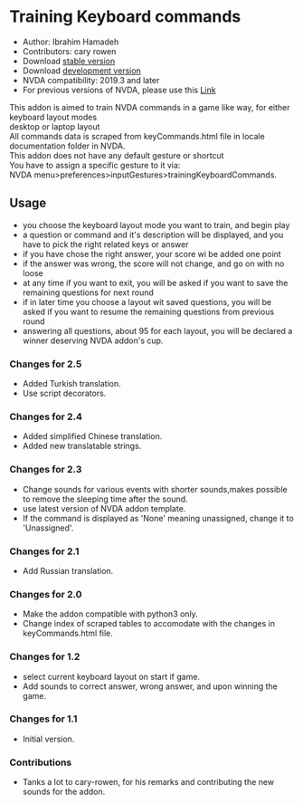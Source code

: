 # Training Keyboard commands #

*	Author: Ibrahim Hamadeh  
*	Contributors: cary rowen
*	Download [stable version][1]  
*	Download [development version][2]  
*	NVDA compatibility: 2019.3 and later  
*	For previous versions of NVDA, please use this [Link][3]  

This addon is aimed to train NVDA commands in a game like way, for either keyboard layout modes  
desktop or laptop layout  
All commands data is scraped from keyCommands.html file in locale documentation folder in NVDA.  
This addon does not have any default gesture or shortcut  
You have to assign a specific gesture to it via:  
NVDA menu>preferences>inputGestures>trainingKeyboardCommands.  

## Usage ##

*	you choose the keyboard layout mode you want to train, and begin play    
*	a question or command and it's description will be displayed, and you have to pick the right related keys or answer    
*	if you have chose the right answer, your score wi be added one point  
*	if the answer was wrong, the score will not change, and go on with no loose  
*	at any time if you want to exit, you will be asked if you want to save the remaining questions for next round  
*	if in later time you choose a layout wit saved questions, you will be asked if you want to resume the remaining questions from previous round  
*	answering all questions, about 95 for each layout, you will be declared a winner deserving NVDA addon's cup.  

### Changes for 2.5 ###

*	Added Turkish translation.
*	Use script decorators.

### Changes for 2.4 ###

*	Added simplified Chinese translation.  
*	Added new translatable strings.  

### Changes for 2.3 ###

*	Change sounds for various events with shorter sounds,makes possible to remove the sleeping time after the sound.  
*	use latest version of NVDA addon template.  
*	If the command is displayed as 'None' meaning unassigned, change it to 'Unassigned'.  

### Changes for 2.1 ###

*	Add Russian translation.

### Changes for 2.0 ###

*	Make the addon compatible with python3 only.  
*	Change index of scraped tables to accomodate with the changes in keyCommands.html file.  

### Changes for 1.2 ###

*	select current keyboard layout on start if game.
*	Add sounds to correct answer, wrong answer, and upon winning the game.

### Changes for 1.1 ###

*	Initial version.

### Contributions ###

*	Tanks a lot to cary-rowen, for his remarks and contributing the new sounds for the addon.  

[1]: https://github.com/ibrahim-s/trainingNvdaCommands/releases/download/2.5/trainingKeyboardCommands-2.5.nvda-addon

[2]: https://github.com/ibrahim-s/trainingNvdaCommands/releases/download/2.5-dev/trainingKeyboardCommands-2.5-dev.nvda-addon

[3]: https://github.com/ibrahim-s/trainingNvdaCommands/releases/download/v1.3dev/trainingKeyboardCommands-1.3-dev.nvda-addon